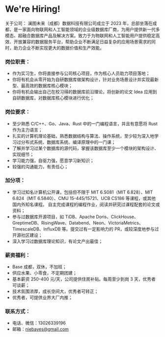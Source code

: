 # We're Hiring!

关于公司： 澜图未来（成都）数据科技有限公司成立于 2023 年，总部坐落在成都，是一家面向物联网和人工智能领域的企业级数据库厂商，为用户提供新一代多模态、超融合数据库产品及解决方案。致力于为物联网和人工智能用户提供稳定高效、开放兼容的数据服务平台，帮助企业不断满足日益复杂的应用场景需求的同时，助力企业不断实现更大的数据价值和生产效能。

### 岗位职责：
- 作为实习生，你将直接参与公司核心项目，作为核心人员助力项目落地；
- 你将有机会从零开始为自研数据库做架构设计，针对业务场景设计并实现最新型、最高效的数据库核心模块；
- 你将有机会输出自己在校习得的数据库前沿理论，将创新的论文 Idea 应用到自研数据库，对数据库核心模块进行优化；

### 岗位要求：
- 至少熟悉 C/C++、Go、Java、Rust 中的一门编程语言，并且有意愿将 Rust 作为主力语言；
- 扎实的计算机理论基础，熟悉数据结构与算法、操作系统，至少较为深入地学习过分布式系统、数据库系统、编译原理中的一门课；
- 了解并学习过某个数据库的源代码，掌握该数据库至少一个模块的架构设计、实现细节；
- 学习能力强，自驱力强，愿意学习新知识；
- 较强的沟通能力，有责任心；

### 加分项：
- 学习过知名计算机公开课，包括但不限于 MIT 6.S081（MIT 6.828）、MIT 6.824（MIT 6.5840）、CMU 15-445/15721、UCB CS186 等课程，或其他国内外知名课程。 自主完成课程的编程作业，阅读并研究过课程配套的论文或资料；
- 参与过数据库开源项目，如 TiDB、Apache Doris、ClickHouse、GreptimeDB、RisingWave、Databend、Neon、VictoriaMetrics、TimescaleDB、InfluxDB 等。提交过有一定影响力的 PR，或较深度地参与过开源社区建设；
- 深入学习过数据库理论知识，有论文产出最佳；

### 薪资福利：
- Base 成都，双休，不加班；
- 供应水果、小零食，不定期团建；
- 基本薪资 250-400 元/天，公司提供住房补贴。每周至少到岗 3 天，优秀者可谈薪；
- 技术氛围浓厚，成长空间大，优秀者可转正；
- 优秀者，可提供业界大厂内推；

### 联系方式：
- 电话、微信：13026339196
- 邮箱：niebayes@gmail.com
